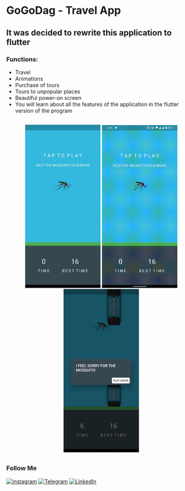 # GoGoDag - Travel App
   
## It was decided to rewrite this application to flutter

### Functions:
+ Travel
+ Animations
+ Purchase of tours
+ Tours to unpopular places
+ Beautiful power-on screen
+ You will learn about all the features of the application in the flutter version of the program

  
## 
<p align="center">
   <img src="https://github.com/weeidl/Mosquito_Flyppy_Game/blob/master/assets/MosquitoGameStart.jpg" width="200" title="weeidl">
   <img src="https://github.com/weeidl/Mosquito_Flyppy_Game/blob/master/assets/Mosquito.gif" width="200"  title="weeidl">
   <img src="https://github.com/weeidl/Mosquito_Flyppy_Game/blob/master/assets/MosquitoGameEnd.jpg" width="200" title="weeidl">
</p>

##

### Follow Me
[![instagram](https://img.shields.io/badge/-instagram-05151e?style=for-the-badge&logo=instagram)](https://www.instagram.com/weeidl/)
[![Telegram](https://img.shields.io/badge/-Telegram-05151e?style=for-the-badge&logo=Telegram)](https://t.me/weeidl)
[![LinkedIn](https://img.shields.io/badge/-LinkedIn-05151e?style=for-the-badge&logo=LinkedIn)](https://www.linkedin.com/in/weeidl/)
